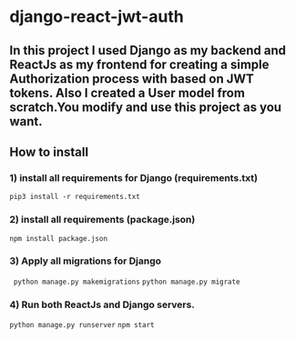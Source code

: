 # django-react-jwt-auth

## In this project I used Django as my backend and ReactJs as my frontend for creating a simple Authorization process with based on JWT tokens. Also I created a User model from scratch.You modify and use this project as you want.


## How to install

### 1) install all requirements for Django (requirements.txt)

  ```pip3 install -r requirements.txt ```
  
### 2) install all requirements (package.json) 

  ``` npm install package.json ``` 
  
 ### 3) Apply all migrations for Django 
 
  ``` python manage.py makemigrations``` 
  ```python manage.py migrate ``` 
  
  ### 4) Run both ReactJs and Django servers.
 
  ``` python manage.py runserver ```
  ``` npm start ```

